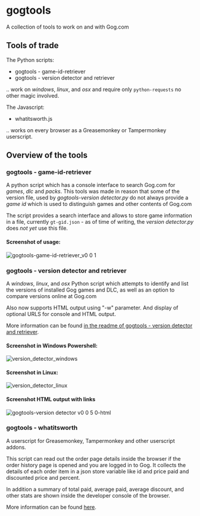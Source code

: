 # gogtools
A collection of tools to work on and with Gog.com

## Tools of trade

The Python scripts:
- gogtools - game-id-retriever
- gogtools - version detector and retriever

.. work on *windows*, *linux*, and *osx* and require only `python-requests` no other magic involved.


The Javascript:
- whatitsworth.js

.. works on every browser as a Greasemonkey or Tampermonkey userscript.

## Overview of the tools

### gogtools - game-id-retriever
A python script which has a console interface to search Gog.com for *games*, *dlc* and *packs*. This tools was made in reason that some of the version file, used by *gogtools-version detector.py* do not always provide a *game id* which is used to distinguish games and other contents of Gog.com


The script provides a search interface and allows to store game information in a file, currently `gt-gid.json` - as of time of writing, the *version detector.py* does *not yet* use this file.

#### Screenshot of usage:
![gogtools-game-id-retriever_v0 0 1](https://github.com/user-attachments/assets/9f64255e-f64b-4fde-9ab6-23b0ab859c8d)

### gogtools - version detector and retriever
A *windows*, *linux*, and *osx* Python script which attempts to identify and list the versions of installed Gog games and DLC, as well as an option to compare versions online at Gog.com

Also now supports HTML output using "-w" parameter. And display of optional URLS for console and HTML output.

More information can be found [in the readme of gogtools - version detector and retriever](version-detector-retriever.md).

#### Screenshot in Windows Powershell:
![version_detector_windows](https://github.com/jrie/gogtools/assets/5701785/0a18b287-5b09-464c-a3eb-01e3f96c3ac2)

#### Screenshot in Linux:
![version_detector_linux](https://github.com/user-attachments/assets/d79b928d-2f4a-4830-ad17-05f2c1a7ce75)

#### Screenshot HTML output with links
![gogtools-version detector v0 0 5 0-html](https://github.com/user-attachments/assets/3d41b79b-3c4c-47d6-b574-d7bf8db0c56b)


### gogtools - whatitsworth
A userscript for Greasemonkey, Tampermonkey and other userscript addons.

This script can read out the order page details inside the browser if the order history page is opened and you are logged in to Gog. It collects the details of each order item in a json store variable like id and price paid and discounted price and percent.

In addition a summary of total paid, average paid, average discount, and other stats are shown inside the developer console of the browser.

More information can be found [here](gogtools_whatitsworth.md).
